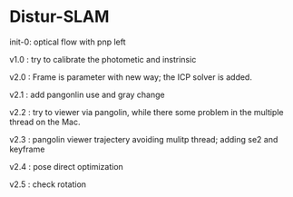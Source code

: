# Distur-SLAM

init-0: optical flow with pnp left

v1.0 : try to calibrate the photometic and instrinsic

v2.0 : Frame is parameter with new way; the ICP solver is added.

v2.1 : add pangonlin use and gray change

v2.2 : try to viewer via pangolin, while there some problem in the multiple thread on the Mac.

v2.3 : pangolin viewer trajectery avoiding mulitp thread; adding se2 and keyframe

v2.4 : pose direct optimization

v2.5 : check rotation